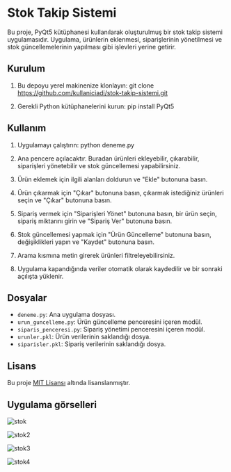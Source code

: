 # Stok Takip Sistemi

Bu proje, PyQt5 kütüphanesi kullanılarak oluşturulmuş bir stok takip sistemi uygulamasıdır. Uygulama, ürünlerin eklenmesi, siparişlerinin yönetilmesi ve stok güncellemelerinin yapılması gibi işlevleri yerine getirir.

## Kurulum

1. Bu depoyu yerel makinenize klonlayın:
git clone https://github.com/kullaniciadi/stok-takip-sistemi.git

2. Gerekli Python kütüphanelerini kurun:
pip install PyQt5

## Kullanım

1. Uygulamayı çalıştırın:
python deneme.py

2. Ana pencere açılacaktır. Buradan ürünleri ekleyebilir, çıkarabilir, siparişleri yönetebilir ve stok güncellemesi yapabilirsiniz.

3. Ürün eklemek için ilgili alanları doldurun ve "Ekle" butonuna basın.

4. Ürün çıkarmak için "Çıkar" butonuna basın, çıkarmak istediğiniz ürünleri seçin ve "Çıkar" butonuna basın.

5. Sipariş vermek için "Siparişleri Yönet" butonuna basın, bir ürün seçin, sipariş miktarını girin ve "Sipariş Ver" butonuna basın.

6. Stok güncellemesi yapmak için "Ürün Güncelleme" butonuna basın, değişiklikleri yapın ve "Kaydet" butonuna basın.

7. Arama kısmına metin girerek ürünleri filtreleyebilirsiniz.

8. Uygulama kapandığında veriler otomatik olarak kaydedilir ve bir sonraki açılışta yüklenir.

## Dosyalar

- `deneme.py`: Ana uygulama dosyası.
- `urun_guncelleme.py`: Ürün güncelleme penceresini içeren modül.
- `siparis_penceresi.py`: Sipariş yönetimi penceresini içeren modül.
- `urunler.pkl`: Ürün verilerinin saklandığı dosya.
- `siparisler.pkl`: Sipariş verilerinin saklandığı dosya.

## Lisans

Bu proje [MIT Lisansı](https://opensource.org/licenses/MIT) altında lisanslanmıştır.

## Uygulama görselleri


![stok](https://github.com/numyy/Python-pyqt5-Projeleri/assets/148050750/68e1868d-d456-4043-a721-46041c8651e0)

![stok2](https://github.com/numyy/Python-pyqt5-Projeleri/assets/148050750/8d27f710-22c8-4e63-808f-e9d2e4d64926)

![stok3](https://github.com/numyy/Python-pyqt5-Projeleri/assets/148050750/d9db485e-0b76-45d6-b9c0-3edb9f77ad90)

![stok4](https://github.com/numyy/Python-pyqt5-Projeleri/assets/148050750/b865db4d-e87b-4339-9572-c7b5cead9a6d)

